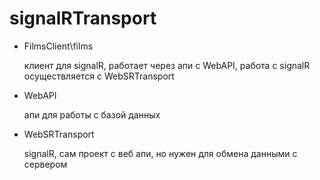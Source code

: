 # signalRTransport

- FilmsClient\films 

  клиент для signalR, работает через апи с WebAPI,
  работа с signalR осуществляется с WebSRTransport

- WebAPI

  апи для работы с базой данных

- WebSRTransport

  signalR, сам проект с веб апи, но нужен для обмена данными с сервером
